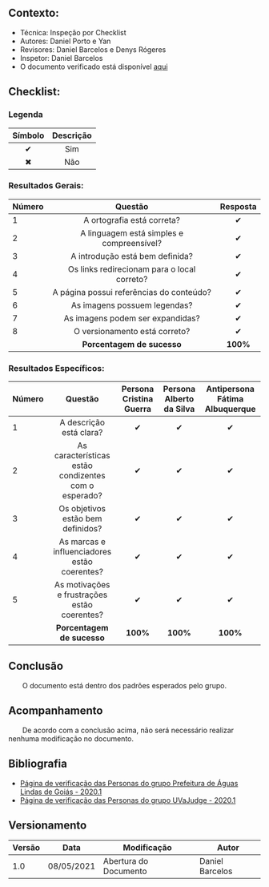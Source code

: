 ## Contexto:	
 - Técnica: Inspeção por Checklist
 - Autores: Daniel Porto e Yan
 - Revisores: Daniel Barcelos e Denys Rógeres
 - Inspetor: Daniel Barcelos
 - O documento verificado está disponível [aqui](../../analise-de-requisitos/personas.md)

## Checklist:

### Legenda 

|Símbolo|Descrição|
|:-:|:-:|
|✔|Sim|
|✖|Não|

### Resultados Gerais:
|Número|Questão|Resposta|
|:-|:-:|:-:|
|1|A ortografia está correta?|✔|
|2|A linguagem está simples e compreensível?|✔|
|3|A introdução está bem definida?|✔|
|4|Os links redirecionam para o local correto?|✔|
|5|A página possui referências do conteúdo?|✔|
|6|As imagens possuem legendas?|✔|
|7|As imagens podem ser expandidas?|✔|
|8|O versionamento está correto?|✔|
||**Porcentagem de sucesso**|**100%**|

### Resultados Específicos:
|Número|Questão|Persona Cristina Guerra|Persona Alberto da Silva|Antipersona Fátima Albuquerque|
|:-|:-:|:-:|:-:|:-:|
|1|A descrição está clara?|✔|✔|✔|
|2|As características estão condizentes com o esperado?|✔|✔|✔|
|3|Os objetivos estão bem definidos?|✔|✔|✔|
|4|As marcas e influenciadores estão coerentes?|✔|✔|✔|
|5|As motivações e frustrações estão coerentes?|✔|✔|✔|
||**Porcentagem de sucesso**|**100%**|**100%**|**100%**|

## Conclusão
&emsp;&emsp;O documento está dentro dos padrões esperados pelo grupo.

## Acompanhamento
&emsp;&emsp;De acordo com a conclusão acima, não será necessário realizar nenhuma modificação no documento.

## Bibliografia

- [Página de verificação das Personas do grupo Prefeitura de Águas Lindas de Goiás - 2020.1](https://interacao-humano-computador.github.io/2020.1-Prefeiturade-Aguas-Lindas-de-Goias/verificacao/veri_personas/)
- [Página de verificação das Personas do grupo UVaJudge - 2020.1](https://interacao-humano-computador.github.io/2020.1-UVaJudge/entrega_7/verificacao/personas/)

## Versionamento
|Versão|Data|Modificação|Autor|
|--|--|--|--|
|1.0|08/05/2021|Abertura do Documento|Daniel Barcelos|